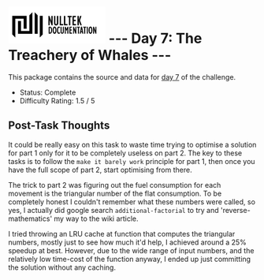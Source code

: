 # ![NullTek Documentation](../../resources/NullTekDocumentationLogo.png) --- Day 7: The Treachery of Whales ---

This package contains the source and data for [day 7](https://adventofcode.com/2021/day/7) of the challenge.

* Status: Complete
* Difficulty Rating: 1.5 / 5

## Post-Task Thoughts

It could be really easy on this task to waste time trying to optimise a solution for part 1 only for it to be completely useless on part 2.
The key to these tasks is to follow the `make it barely work` principle for part 1, then once you have the full scope of part 2, start optimising from there.

The trick to part 2 was figuring out the fuel consumption for each movement is the triangular number of the flat consumption.
To be completely honest I couldn't remember what these numbers were called, so yes, I actually did google search `additional-factorial` to try and 'reverse-mathematics' my way to the wiki article.

I tried throwing an LRU cache at function that computes the triangular numbers, mostly just to see how much it'd help, I achieved around a 25% speedup at best.
However, due to the wide range of input numbers, and the relatively low time-cost of the function anyway, I ended up just committing the solution without any caching.
